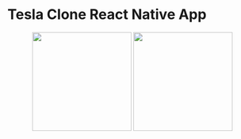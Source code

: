 # Tesla Clone React Native App

<p align="center">
    <img src="https://assets-global.website-files.com/5d9bc5d562ffc2869b470941/5e1f9804b36ff7196d4b72a0_logo-react-native-tech.png" width="200">
    <img src="http://assets.stickpng.com/images/580b585b2edbce24c47b2cc9.png" width="200">
</p>
